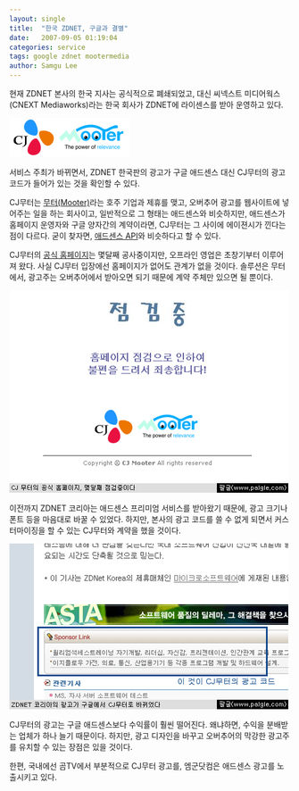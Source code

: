 ```yaml
---
layout: single
title:  "한국 ZDNET, 구글과 결별"
date:   2007-09-05 01:19:04
categories: service
tags: google zdnet mootermedia
author: Samgu Lee
---
```

현재 ZDNET 본사의 한국 지사는 공식적으로 폐쇄되었고, 대신 씨넥스트 미디어웍스(CNEXT Mediaworks)라는 한국 회사가 ZDNET에 라이센스를 받아 운영하고 있다.

![CJ무터의 로고](/assets/cjmooter_logo.jpg)

서비스 주최가 바뀌면서, ZDNET 한국판의 광고가 구글 애드센스 대신 CJ무터의 광고 코드가 들어가 있는 것을 확인할 수 있다.

CJ무터는 [무터(Mooter)](http://www.mootermedia.com/)라는 호주 기업과 제휴를 맺고, 오버추어 광고를 웹사이트에 넣어주는 일을 하는 회사이고, 일반적으로 그 형태는 애드센스와 비슷하지만, 애드센스가 홈페이지 운영자와 구글 양자간의 계약이라면, CJ무터는 그 사이에 에이젼시가 낀다는 점이 다르다. 굳이 찾자면, [애드센스 API](http://code.google.com/apis/adsense/)와 비슷하다고 할 수 있다.

CJ무터의 [공식 홈페이지](http://www.cjmooter.com/)는 몇달째 공사중이지만, 오프라인 영업은 초창기부터 이루어져 왔다. 사실 CJ무터 입장에선 홈페이지가 없어도 관계가 없을 것이다. 솔루션은 무터에서, 광고주는 오버추어에서 받아오면 되기 때문에 계약 주체만 있으면 될 뿐이다.

![몇달째 점검중인 CJ무터의 공식 홈페이지](/assets/cj-mooter-under-constructio.gif)

이전까지 ZDNET 코리아는 애드센스 프리미엄 서비스를 받아왔기 때문에, 광고 크기나 폰트 등을 마음대로 바꿀 수 있었다. 하지만, 본사의 광고 코드를 쓸 수 없게 되면서 커스터마이징을 할 수 있는 CJ무터와 계약을 했을 것이다.

![CJ무터와 계약한 ZDNET 코리아](/assets/cj-mooter-in-zdnet-korea.gif)

CJ무터의 광고는 구글 애드센스보다 수익률이 훨씬 떨어진다. 왜냐하면, 수익을 분배받는 업체가 하나 늘기 때문이다. 하지만, 광고 디자인을 바꾸고 오버추어의 막강한 광고주를 유치할 수 있는 장점은 있을 것이다.

한편, 국내에선 곰TV에서 부분적으로 CJ무터 광고를, 엠군닷컴은 애드센스 광고를 노출시키고 있다.
